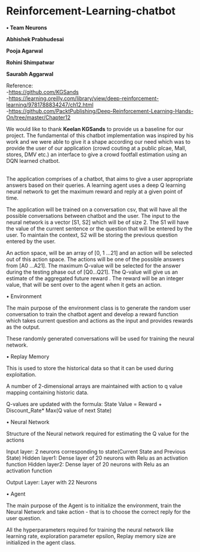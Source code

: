 # Reinforcement-Learning-chatbot

<b>• Team Neurons

Abhishek Prabhudesai 

Pooja Agarwal 

Rohini Shimpatwar

Saurabh Aggarwal</b>


Reference:</br>
-https://github.com/KGSands</br>
-https://learning.oreilly.com/library/view/deep-reinforcement-learning/9781788834247/ch12.html</br>
-https://github.com/PacktPublishing/Deep-Reinforcement-Learning-Hands-On/tree/master/Chapter12</br>

We would like to thank <b>Keelan KGSands</b> to provide us a baseline for our project. The fundamental of this chatbot implementation was inspired by his work and we were able to give it a shape according our need which was to provide the user of our application (crowd couting at a public plcae, Mall, stores, DMV etc.) an interface to give a crowd footfall estimation  using an DQN learned chatbot.
</br>
</br>


The application comprises of a chatbot, that aims to give a user appropriate answers based on their queries. A learning agent uses a deep Q learning neural network to get the maximum reward and reply at a given point of time. 

The application will be trained on a conversation csv, that will have all the possible conversations between chatbot and the user. The input to the neural network is a vector [S1, S2] which will be of size 2. The S1 will have the value of the current sentence or the question that will be entered by the user. To maintain the context, S2 will be storing the previous question entered by the user. 

An action space, will be an array of [0, 1 ...21] and an action will be selected out of this action space. The actions will be one of the possible answers from [A0 ...A21]. The maximum Q-value will be selected for the answer during the testing phase out of [Q0…Q21]. The Q-value will give us an estimate of the aggregated future reward . The reward will be an integer value, that will be sent over to the agent when it gets an action. 

• Environment

The main purpose of the environment class is to generate the random user conversation to train the chatbot agent and develop a reward function which takes current question and actions as the input and provides rewards as the output.

These randomly generated conversations will be used for training the neural network.

• Replay Memory

This is used to store the historical data so that it can be used during exploitation. 

A number of 2-dimensional arrays are maintained with action to q value mapping containing historic data.

Q-values are updated with the formula:
State Value = Reward + Discount_Rate* Max(Q value of next State)

• Neural Network

Structure of the Neural network required for estimating the Q value for the actions 

Input layer: 2 neurons corresponding to state(Current State and Previous State)
Hidden layer1: Dense layer of 20 neurons with Relu as an activation function 
Hidden layer2: Dense layer of 20 neurons with Relu as an activation function

Output Layer: Layer with 22 Neurons

• Agent

The main purpose of the Agent is to initialize the environment, train the Neural Network and take action - that is to choose the correct reply for the user question. 

All the hyperparameters required for training the neural network like learning rate, exploration parameter epsilon, Replay memory size are initialized in the agent class.




